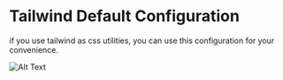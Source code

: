# Tailwind Default Configuration

if you use tailwind as css utilities, you can use this configuration for your convenience.

![Alt Text](https://media.giphy.com/media/14udF3WUwwGMaA/giphy.gif)
